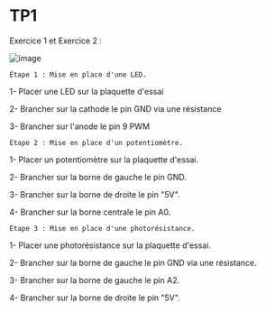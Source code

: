 # TP1
Exercice 1 et Exercice 2 :

![image](https://github.com/Lial-Fiscelli/TP1/assets/154502501/eba9cd74-134b-4109-89e2-af06cade32b3)

    Étape 1 : Mise en place d'une LED.


1- Placer une LED sur la plaquette d'essai

2- Brancher sur la cathode le pin GND via une résistance

3- Brancher sur l'anode le pin 9 PWM



    Étape 2 : Mise en place d'un potentiomètre.


1- Placer un potentiomètre sur la plaquette d'essai.

2- Brancher sur la borne de gauche le pin GND.

3- Brancher sur la borne de droite le pin "5V".

4- Brancher sur la borne centrale le pin A0.



    Étape 3 : Mise en place d'une photorésistance.


1- Placer une photorésistance sur la plaquette d'essai.

2- Brancher sur la borne de gauche le pin GND via une résistance.

3- Brancher sur la borne de gauche le pin A2.

4- Brancher sur la borne de droite le pin "5V".
